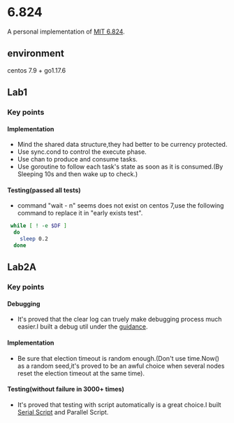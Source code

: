 # 6.824
A personal implementation of [MIT 6.824](https://pdos.csail.mit.edu/6.824/schedule.html).

## environment
centos 7.9 + go1.17.6

## Lab1
### Key points
#### Implementation
-  Mind the shared data structure,they had better to be currency protected.
-  Use sync.cond to control the execute phase.
-  Use chan to produce and consume tasks.
-  Use goroutine to follow each task's state as soon as it is consumed.(By Sleeping 10s and then wake up to check.)

#### Testing(passed all tests)
- command "wait - n" seems does not exist on centos 7,use the following command to replace it in "early exists test".
```bash
 while [ ! -e $DF ]
  do
    sleep 0.2
  done
```

## Lab2A
### Key points
#### Debugging
-  It's proved that the clear log can truely make debugging process much easier.I built a debug util under the [guidance](https://blog.josejg.com/debugging-pretty/).

#### Implementation
-  Be sure that election timeout is random enough.(Don't use time.Now() as a random seed,it's proved to be an awful choice when several nodes reset the election timeout at the same time).

#### Testing(without failure in 3000+ times)
-  It's proved that testing with script automatically is a great choice.I built [Serial Script](https://github.com/TangSiyang2001/6.824/blob/master/src/raft/serial-test.sh) and Parallel Script.

